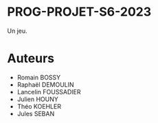 # PROG-PROJET-S6-2023
Un jeu.

# Auteurs
- Romain BOSSY
- Raphaël DEMOULIN
- Lancelin FOUSSADIER
- Julien HOUNY
- Théo KOEHLER
- Jules SEBAN
